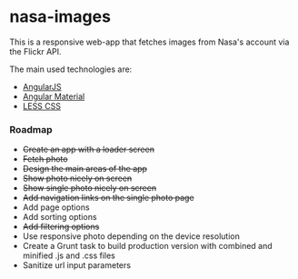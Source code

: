 # nasa-images

This is a responsive web-app that fetches images from Nasa's account via the Flickr API.

The main used technologies are:
 - [AngularJS](https://angularjs.org/)
 - [Angular Material](https://material.angularjs.org/)
 - [LESS CSS](http://lesscss.org/)

### Roadmap

 - ~~Create an app with a loader screen~~
 - ~~Fetch photo~~
 - ~~Design the main areas of the app~~
 - ~~Show photo nicely on screen~~
 - ~~Show single photo nicely on screen~~
 - ~~Add navigation links on the single photo page~~
 - Add page options
 - Add sorting options
 - ~~Add filtering options~~
 - Use responsive photo depending on the device resolution
 - Create a Grunt task to build production version with combined and minified .js and .css files
 - Sanitize url input parameters